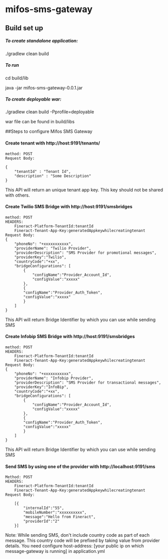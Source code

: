 # mifos-sms-gateway

## Build set up
##### To create standalone application:
  ./gradlew clean build 
##### To run 
  cd build/lib
  
  java -jar mifos-sms-gateway-0.0.1.jar

##### To create deployable war:
./gradlew clean build -Pprofile=deployable

war file can be found in build/libs
 

##Steps to configure Mifos SMS Gateway

#### Create tenant with http://host:9191/tenants/
	method: POST
	Request Body:
	
	{
		"tenantId" : "Tenant Id",
		"description" : "Some Description"
	}
	
 This API will return an unique tenant app key. This key should not be shared with others. 
 
#### Create Twilio SMS Bridge with http://host:9191/smsbridges
 	method: POST
 	HEADERS:
 		Fineract-Platform-TenantId:tenantId
 		Fineract-Tenant-App-Key:generatedAppkeywhilecreatingtenant
 	Request Body:
 	{
		"phoneNo": "+xxxxxxxxxxx",
		"providerName": "Twilio Provider",
		"providerDescription": "SMS Provider for promotional messages",
		"providerKey":"Twilio",
		"countryCode":"+xx",
		"bridgeConfigurations": [
			{
				"configName":"Provider_Account_Id",
				"configValue":"xxxxx"
			},
			{
			"configName":"Provider_Auth_Token",
			"configValue":"xxxxx"
			}
		]
	}
	
This API will return Bridge Identifier by which you can use while sending SMS

#### Create Infobip SMS Bridge with http://host:9191/smsbridges
 	method: POST
 	HEADERS:
 		Fineract-Platform-TenantId:tenantId
 		Fineract-Tenant-App-Key:generatedAppkeywhilecreatingtenant
 	Request Body:
 	{
		"phoneNo": "+xxxxxxxxxxx",
		"providerName": "Infobip Provider",
		"providerDescription": "SMS Provider for transactional messages",
		"providerKey":"InfoBip",
		"countryCode":"+xx",
		"bridgeConfigurations": [
			{
				"configName":"Provider_Account_Id",
				"configValue":"xxxxx"
			},
			{
			"configName":"Provider_Auth_Token",
			"configValue":"xxxxx"
			}
		]
	}
	
This API will return Bridge Identifier by which you can use while sending SMS
	
#### Send SMS by using one of the provider with http://localhost:9191/sms
	Method: POST
	HEADERS:
 		Fineract-Platform-TenantId:tenantId
 		Fineract-Tenant-App-Key:generatedAppkeywhilecreatingtenant
 	Request Body:
 		
		[{
			"internalId":"55",
			"mobileNumber":"xxxxxxxxxx",
			"message":"Hello from Fineract",
			"providerId":"2"
		}]

Note: While sending SMS, don't include country code as part of each message. This country code will be prefixed by taking value from provider details. You need configure host-address: [your public ip on which message-gateway is running] in application.yml
